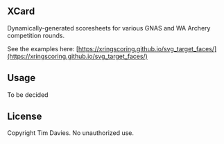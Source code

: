 ## XCard

Dynamically-generated scoresheets for various GNAS and WA Archery competition rounds.

See the examples here: [https://xringscoring.github.io/svg_target_faces/](https://xringscoring.github.io/svg_target_faces/)


## Usage

  To be decided


## License

Copyright Tim Davies. No unauthorized use.
